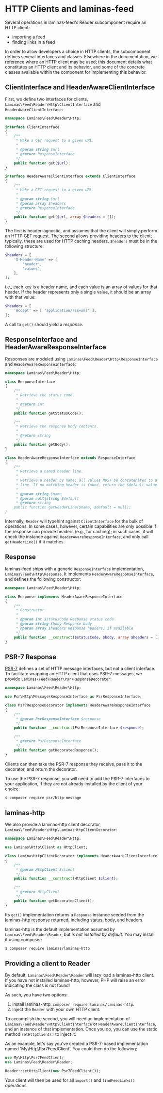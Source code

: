 # HTTP Clients and laminas-feed

Several operations in laminas-feed's Reader subcomponent require an HTTP client:

- importing a feed
- finding links in a feed

In order to allow developers a choice in HTTP clients, the subcomponent defines
several interfaces and classes. Elsewhere in the documentation, we reference
where an HTTP client may be used; this document details what constitutes an HTTP
client and its behavior, and some of the concrete classes available within the
component for implementing this behavior.

## ClientInterface and HeaderAwareClientInterface

First, we define two interfaces for clients,
`Laminas\Feed\Reader\Http\ClientInterface` and `HeaderAwareClientInterface`:

```php
namespace Laminas\Feed\Reader\Http;

interface ClientInterface
{
    /**
     * Make a GET request to a given URL.
     *
     * @param string $url
     * @return ResponseInterface
     */
    public function get($url);
}

interface HeaderAwareClientInterface extends ClientInterface
{
    /**
     * Make a GET request to a given URL.
     *
     * @param string $url
     * @param array $headers
     * @return ResponseInterface
     */
    public function get($url, array $headers = []);
}
```

The first is header-agnostic, and assumes that the client will simply perform an
HTTP GET request. The second allows providing headers to the client; typically,
these are used for HTTP caching headers. `$headers` must be in the following
structure:

```php
$headers = [
    'X-Header-Name' => [
        'header',
        'values',
    ],
];
```

i.e., each key is a header name, and each value is an array of values for that
header. If the header represents only a single value, it should be an array with
that value:

```php
$headers = [
    'Accept' => [ 'application/rss+xml' ],
];
```

A call to `get()` should yield a *response*.

## ResponseInterface and HeaderAwareResponseInterface

Responses are modeled using `Laminas\Feed\Reader\Http\ResponseInterface` and
`HeaderAwareResponseInterface`:

```php
namespace Laminas\Feed\Reader\Http;

class ResponseInterface
{
    /**
     * Retrieve the status code.
     *
     * @return int
     */
    public function getStatusCode();

    /**
     * Retrieve the response body contents.
     *
     * @return string
     */
    public function getBody();
}

class HeaderAwareResponseInterface extends ResponseInterface
{
    /**
     * Retrieve a named header line.
     *
     * Retrieve a header by name; all values MUST be concatenated to a single
     * line. If no matching header is found, return the $default value.
     *
     * @param string $name
     * @param null|string $default
     * @return string
    public function getHeaderLine($name, $default = null);
}
```

Internally, `Reader` will typehint against `ClientInterface` for the bulk of
operations. In some cases, however, certain capabilities are only possible if
the response can provide headers (e.g., for caching); in such cases, it will
check the instance against `HeaderAwareResponseInterface`, and only call
`getHeaderLine()` if it matches.

## Response

laminas-feed ships with a generic `ResponseInterface` implementation,
`Laminas\Feed\Http\Response`. It implements `HeaderAwareResponseInterface`, and
defines the following constructor:

```php
namespace Laminas\Feed\Reader\Http;

class Response implements HeaderAwareResponseInterface
{
    /**
     * Constructor
     *
     * @param int $statusCode Response status code
     * @param string $body Response body
     * @param array $headers Response headers, if available
     */
    public function __construct($statusCode, $body, array $headers = []);
}
```

## PSR-7 Response

[PSR-7](http://www.php-fig.org/psr/psr-7/) defines a set of HTTP message
interfaces, but not a client interface. To facilitate wrapping an HTTP client
that uses PSR-7 messages, we provide `Laminas\Feed\Reader\Psr7ResponseDecorator`:

```php
namespace Laminas\Feed\Reader\Http;

use Psr\Http\Message\ResponseInterface as PsrResponseInterface;

class Psr7ResponseDecorator implements HeaderAwareResponseInterface
{
    /**
     * @param PsrResponseInterface $response
     */
    public function __construct(PsrResponseInterface $response);

    /**
     * @return PsrResponseInterface
     */
    public function getDecoratedResponse();
}
```

Clients can then take the PSR-7 response they receive, pass it to the decorator,
and return the decorator.

To use the PSR-7 response, you will need to add the PSR-7 interfaces to your
application, if they are not already installed by the client of your choice:

```bash
$ composer require psr/http-message
```

## laminas-http

We also provide a laminas-http client decorator,
`Laminas\Feed\Reader\Http\LaminasHttpClientDecorator`:

```php
namespace Laminas\Feed\Reader\Http;

use Laminas\Http\Client as HttpClient;

class LaminasHttpClientDecorator implements HeaderAwareClientInterface
{
    /**
     * @param HttpClient $client
     */
    public function __construct(HttpClient $client);

    /**
     * @return HttpClient
     */
    public function getDecoratedClient();
}
```

Its `get()` implementation returns a `Response` instance seeded from the
laminas-http response returned, including status, body, and headers.

laminas-http is the default implementation assumed by `Laminas\Feed\Reader\Reader`,
but *is not installed by default*. You may install it using composer:

```bash
$ composer require laminas/laminas-http
```

## Providing a client to Reader

By default, `Laminas\Feed\Reader\Reader` will lazy load a laminas-http client. If you
have not installed laminas-http, however, PHP will raise an error indicating the
class is not found!

As such, you have two options:

1. Install laminas-http: `composer require laminas/laminas-http`.
2. Inject the `Reader` with your own HTTP client.

To accomplish the second, you will need an implementation of
`Laminas\Feed\Reader\Http\ClientInterface` or `HeaderAwareClientInterface`, and an
instance of that implementation. Once you do, you can use the static method
`setHttpClient()` to inject it.

As an example, let's say you've created a PSR-7-based implementation named
'My\Http\Psr7FeedClient'. You could then do the following:

```php
use My\Http\Psr7FeedClient;
use Laminas\Feed\Reader\Reader;

Reader::setHttpClient(new Psr7FeedClient());
```

Your client will then be used for all `import()` and `findFeedLinks()`
operations.

